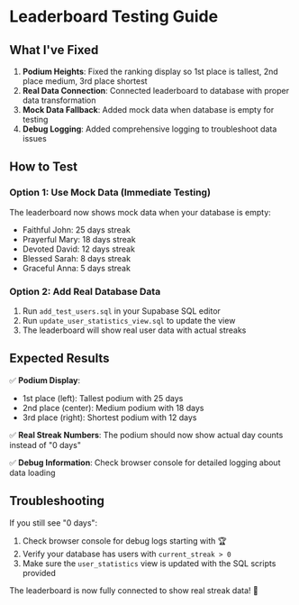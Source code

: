 # Leaderboard Testing Guide

## What I've Fixed

1. **Podium Heights**: Fixed the ranking display so 1st place is tallest, 2nd place medium, 3rd place shortest
2. **Real Data Connection**: Connected leaderboard to database with proper data transformation
3. **Mock Data Fallback**: Added mock data when database is empty for testing
4. **Debug Logging**: Added comprehensive logging to troubleshoot data issues

## How to Test

### Option 1: Use Mock Data (Immediate Testing)
The leaderboard now shows mock data when your database is empty:
- Faithful John: 25 days streak
- Prayerful Mary: 18 days streak  
- Devoted David: 12 days streak
- Blessed Sarah: 8 days streak
- Graceful Anna: 5 days streak

### Option 2: Add Real Database Data
1. Run `add_test_users.sql` in your Supabase SQL editor
2. Run `update_user_statistics_view.sql` to update the view
3. The leaderboard will show real user data with actual streaks

## Expected Results

✅ **Podium Display**:
- 1st place (left): Tallest podium with 25 days
- 2nd place (center): Medium podium with 18 days
- 3rd place (right): Shortest podium with 12 days

✅ **Real Streak Numbers**: The podium should now show actual day counts instead of "0 days"

✅ **Debug Information**: Check browser console for detailed logging about data loading

## Troubleshooting

If you still see "0 days":
1. Check browser console for debug logs starting with 🏆
2. Verify your database has users with `current_streak > 0`
3. Make sure the `user_statistics` view is updated with the SQL scripts provided

The leaderboard is now fully connected to show real streak data! 🎯
